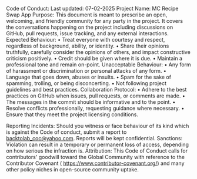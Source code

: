 Code of Conduct: 
Last updated: 07-02-2025
Project Name: MC Recipe Swap App
Purpose: This document is meant to prescribe an open, welcoming, and friendly community for any party in the project. It covers the conversations happening on the project including discussions on GitHub, pull requests, issue tracking, and any external interactions.
Expected Behaviour:
•	Treat everyone with courtesy and respect, regardless of background, ability, or identity.
•	Share their opinions truthfully, carefully consider the opinions of others, and impact constructive criticism positively.
•	Credit should be given where it is due.
•	Maintain a professional tone and remain on-point.
Unacceptable Behaviour:
•	Any form of harassment or discrimination or personal attacks of any form.
•	Language that goes down, abuses or insults.
•	Spam for the sake of spamming, trolling, or being disconcerting.
•	Not following project guidelines and best practices.
Collaboration Protocol:
•	Adhere to the best practices on GitHub when issues, pull requests, or comments are made.
•	The messages in the commit should be informative and to the point.
•	Resolve conflicts professionally, requesting guidance where necessary.
•	Ensure that they meet the project licensing conditions.


Reporting Incidents: Should you witness or face behaviour of its kind which is against the Code of conduct, submit a report to backtolab_coc@yahoo.com. Reports will be kept confidential.
Sanctions: Violation can result in a temporary or permanent loss of access, depending on how serious the infraction is.
Attribution: This Code of Conduct calls for contributors' goodwill toward the Global Community with reference to the Contributor Covenant ( https://www.contributor-covenant.org/) and many other policy niches in open-source community uptake.
